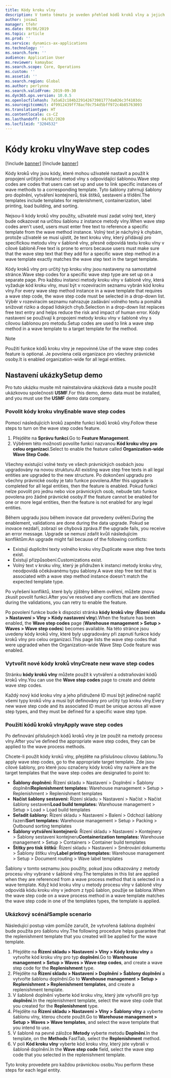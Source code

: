 ```yaml
---
title: Kódy kroku vlny
description: V tomto tématu je uveden přehled kódů kroků vlny a jejich použití.
author: josaw1
manager: tfehr
ms.date: 09/06/2019
ms.topic: article
ms.prod: ''
ms.service: dynamics-ax-applications
ms.technology: ''
ms.search.form: ''
audience: Application User
ms.reviewer: kamaybac
ms.search.scope: Core, Operations
ms.custom: ''
ms.assetid: ''
ms.search.region: Global
ms.author: perlynne
ms.search.validFrom: 2019-09-30
ms.dyn365.ops.version: 10.0.5
ms.openlocfilehash: 7a5a62c184b229142673981777da026c3f4103dc
ms.sourcegitcommit: 4f9912439ff78acf0c754d5bff972c4b85763093
ms.translationtype: HT
ms.contentlocale: cs-CZ
ms.lasthandoff: 04/02/2020
ms.locfileid: "3204532"
---
```

# <a name="wave-step-codes"></a><span data-ttu-id="1c740-103">Kódy kroku vlny</span><span class="sxs-lookup"><span data-stu-id="1c740-103">Wave step codes</span></span>

[!include [banner](../includes/preview-banner.md)]
[!include [banner](../includes/banner.md)]

<span data-ttu-id="1c740-104">Kódy kroků vlny jsou kódy, které mohou uživatelé nastavit a použít k propojení určitých instancí metod vlny s odpovídající šablonou.</span><span class="sxs-lookup"><span data-stu-id="1c740-104">Wave step codes are codes that users can set up and use to link specific instances of wave methods to a corresponding template.</span></span> <span data-ttu-id="1c740-105">Tyto šablony zahrnují šablony pro doplnění, vytváření kontejnerů, tisk štítků, sestavení a třídění.</span><span class="sxs-lookup"><span data-stu-id="1c740-105">The templates include templates for replenishment, containerization, label printing, load building, and sorting.</span></span>

<span data-ttu-id="1c740-106">Nejsou-li kódy kroků vlny použity, uživatelé musí zadat volný text, který bude odkazovat na určitou šablonu z instance metody vlny.</span><span class="sxs-lookup"><span data-stu-id="1c740-106">When wave step codes aren't used, users must enter free text to reference a specific template from the wave method instance.</span></span> <span data-ttu-id="1c740-107">Volný text je náchylný k chybám, protože uživatelé se musí ujistit, že text kroku vlny, který přidávají pro specifickou metodu vlny v šabloně vlny, přesně odpovídá textu kroku vlny v cílové šabloně.</span><span class="sxs-lookup"><span data-stu-id="1c740-107">Free text is prone to errors because users must make sure that the wave step text that they add for a specific wave step method in a wave template exactly matches the wave step text in the target template.</span></span>

<span data-ttu-id="1c740-108">Kódy kroků vlny pro určitý typ kroku vlny jsou nastaveny na samostatné stránce.</span><span class="sxs-lookup"><span data-stu-id="1c740-108">Wave step codes for a specific wave step type are set up on a separate page.</span></span> <span data-ttu-id="1c740-109">Pro každou instanci metody kroku vlny v šabloně vlny, která vyžaduje kód kroku vlny, musí být v rozevíracím seznamu vybrán kód kroku vlny.</span><span class="sxs-lookup"><span data-stu-id="1c740-109">For every wave step method instance in a wave template that requires a wave step code, the wave step code must be selected in a drop-down list.</span></span> <span data-ttu-id="1c740-110">Výběr v rozevíracím seznamu nahrazuje zadávání volného textu a pomáhá snižovat riziko a dopad lidských chyb.</span><span class="sxs-lookup"><span data-stu-id="1c740-110">Selection in a drop-down list replaces free text entry and helps reduce the risk and impact of human error.</span></span> <span data-ttu-id="1c740-111">Kódy nastavení se používají k propojení metody kroku vlny v šabloně vlny s cílovou šablonou pro metodu.</span><span class="sxs-lookup"><span data-stu-id="1c740-111">Setup codes are used to link a wave step method in a wave template to a target template for the method.</span></span>

> [!NOTE]
> <span data-ttu-id="1c740-112">Použití funkce kódů kroku vlny je nepovinné.</span><span class="sxs-lookup"><span data-stu-id="1c740-112">Use of the wave step codes feature is optional.</span></span> <span data-ttu-id="1c740-113">Je povolena celá organizace pro všechny právnické osoby.</span><span class="sxs-lookup"><span data-stu-id="1c740-113">It is enabled organization-wide for all legal entities.</span></span>

## <a name="setup-demo"></a><span data-ttu-id="1c740-114">Nastavení ukázky</span><span class="sxs-lookup"><span data-stu-id="1c740-114">Setup demo</span></span> 

<span data-ttu-id="1c740-115">Pro tuto ukázku musíte mít nainstalována ukázková data a musíte použít ukázkovou společnosti **USMF**.</span><span class="sxs-lookup"><span data-stu-id="1c740-115">For this demo, demo data must be installed, and you must use the **USMF** demo data company.</span></span>

### <a name="enable-wave-step-codes"></a><span data-ttu-id="1c740-116">Povolit kódy kroku vlny</span><span class="sxs-lookup"><span data-stu-id="1c740-116">Enable wave step codes</span></span>

<span data-ttu-id="1c740-117">Pomocí následujících kroků zapněte funkci kódů kroků vlny.</span><span class="sxs-lookup"><span data-stu-id="1c740-117">Follow these steps to turn on the wave step codes feature.</span></span>

1. <span data-ttu-id="1c740-118">Přejděte na **Správu funkcí**.</span><span class="sxs-lookup"><span data-stu-id="1c740-118">Go to **Feature Management**.</span></span>
2. <span data-ttu-id="1c740-119">Výběrem této možnosti povolíte funkci nazvanou **Kód kroku vlny pro celou organizaci**.</span><span class="sxs-lookup"><span data-stu-id="1c740-119">Select to enable the feature called **Organization-wide Wave Step Code**.</span></span>

<span data-ttu-id="1c740-120">Všechny existující volné texty ve všech právnických osobách jsou upgradovány na novou strukturu.</span><span class="sxs-lookup"><span data-stu-id="1c740-120">All existing wave step free texts in all legal entities are upgraded to the new structure.</span></span> <span data-ttu-id="1c740-121">Po dokončení upgradu pro všechny právnické osoby je tato funkce povolena.</span><span class="sxs-lookup"><span data-stu-id="1c740-121">After this upgrade is completed for all legal entities, then the feature is enabled.</span></span> <span data-ttu-id="1c740-122">Pokud funkci nelze povolit pro jednu nebo více právnických osob, nebude tato funkce povolena pro žádné právnické osoby.</span><span class="sxs-lookup"><span data-stu-id="1c740-122">If the feature cannot be enabled for one or more legal entities, then the feature is not enabled for any legal entities.</span></span>

<span data-ttu-id="1c740-123">Během upgradu jsou během inovace dat provedeny ověření.</span><span class="sxs-lookup"><span data-stu-id="1c740-123">During the enablement, validations are done during the data upgrade.</span></span> <span data-ttu-id="1c740-124">Pokud se inovace nezdaří, zobrazí se chybová zpráva.</span><span class="sxs-lookup"><span data-stu-id="1c740-124">If the upgrade fails, you receive an error message.</span></span> <span data-ttu-id="1c740-125">Upgrade se nemusí zdařit kvůli následujícím konfliktům:</span><span class="sxs-lookup"><span data-stu-id="1c740-125">An upgrade might fail because of the following conflicts:</span></span>

- <span data-ttu-id="1c740-126">Existují duplicitní texty volného kroku vlny.</span><span class="sxs-lookup"><span data-stu-id="1c740-126">Duplicate wave step free texts exist.</span></span>
- <span data-ttu-id="1c740-127">Existují přizpůsobení.</span><span class="sxs-lookup"><span data-stu-id="1c740-127">Customizations exist.</span></span>
- <span data-ttu-id="1c740-128">Volný text v kroku vlny, který je přidružen k instanci metody kroku vlny, neodpovídá očekávanému typu šablony.</span><span class="sxs-lookup"><span data-stu-id="1c740-128">A wave step free text that is associated with a wave step method instance doesn't match the expected template type.</span></span>

<span data-ttu-id="1c740-129">Po vyřešení konfliktů, které byly zjištěny během ověření, můžete znovu zkusit povolit funkci.</span><span class="sxs-lookup"><span data-stu-id="1c740-129">After you've resolved any conflicts that are identified during the validations, you can retry to enable the feature.</span></span>

<span data-ttu-id="1c740-130">Po povolení funkce bude k dispozici stránka **kódy kroků vlny** (**Řízení skladu \> Nastavení \> Vlny \> Kódy nastavení vlny**).</span><span class="sxs-lookup"><span data-stu-id="1c740-130">When the feature has been enabled, the **Wave step codes** page (**Warehouse management \> Setup \> Waves \> Wave step codes**) becomes available.</span></span> <span data-ttu-id="1c740-131">Na této stránce jsou uvedeny kódy kroků vlny, které byly upgradovány při zapnutí funkce kódy kroků vlny pro celou organizaci.</span><span class="sxs-lookup"><span data-stu-id="1c740-131">This page lists the wave step codes that were upgraded when the Organization-wide Wave Step Code feature was enabled.</span></span>

### <a name="create-new-wave-step-codes"></a><span data-ttu-id="1c740-132">Vytvořit nové kódy kroků vlny</span><span class="sxs-lookup"><span data-stu-id="1c740-132">Create new wave step codes</span></span>

<span data-ttu-id="1c740-133">Stránku **kódy kroků vlny** můžete použít k vytváření a odstraňování kódů kroků vlny.</span><span class="sxs-lookup"><span data-stu-id="1c740-133">You can use the **Wave step codes** page to create and delete wave step codes.</span></span>

<span data-ttu-id="1c740-134">Každý nový kód kroku vlny a jeho přidružené ID musí být jedinečné napříč všemi typy kroků vlny a musí být definovány pro určitý typ kroku vlny.</span><span class="sxs-lookup"><span data-stu-id="1c740-134">Every new wave step code and its associated ID must be unique across all wave step types, and they must be defined for a specific wave step type.</span></span>

### <a name="apply-wave-step-codes"></a><span data-ttu-id="1c740-135">Použití kódů kroků vlny</span><span class="sxs-lookup"><span data-stu-id="1c740-135">Apply wave step codes</span></span>

<span data-ttu-id="1c740-136">Po definování příslušných kódů kroků vlny je lze použít na metody procesu vlny.</span><span class="sxs-lookup"><span data-stu-id="1c740-136">After you've defined the appropriate wave step codes, they can be applied to the wave process methods.</span></span>

<span data-ttu-id="1c740-137">Chcete-li použít kódy kroků vlny, přejděte na příslušnou cílovou šablonu.</span><span class="sxs-lookup"><span data-stu-id="1c740-137">To apply wave step codes, go to the appropriate target template.</span></span> <span data-ttu-id="1c740-138">Zde jsou cílové šablony, pro které jsou označeny kódy kroků vlny na:</span><span class="sxs-lookup"><span data-stu-id="1c740-138">Here are the target templates that the wave step codes are designated to point to:</span></span>

- <span data-ttu-id="1c740-139">**Šablony doplnění:** Řízení skladu \> Nastavení \> Doplnění \> Šablony doplnění</span><span class="sxs-lookup"><span data-stu-id="1c740-139">**Replenishment templates:** Warehouse management \> Setup \> Replenishment \> Replenishment templates</span></span>
- <span data-ttu-id="1c740-140">**Načíst šablony sestavení:** Řízení skladu \> Nastavení \> Načíst \> Načíst šablony sestavení</span><span class="sxs-lookup"><span data-stu-id="1c740-140">**Load build templates:** Warehouse management \> Setup \> Load \> Load build templates</span></span>
- <span data-ttu-id="1c740-141">**Seřadit šablony:** Řízení skladu \> Nastavení \> Balení \> Odchozí šablony řazení</span><span class="sxs-lookup"><span data-stu-id="1c740-141">**Sort templates:** Warehouse management \> Setup \> Packing \> Outbound sorting templates</span></span>
- <span data-ttu-id="1c740-142">**Šablony vytváření kontejnerů:** Řízení skladu \> Nastavení \> Kontejnery \> Šablony sestavení kontejneru</span><span class="sxs-lookup"><span data-stu-id="1c740-142">**Containerization templates:** Warehouse management \> Setup \> Containers \> Container build templates</span></span>
- <span data-ttu-id="1c740-143">**Štítky pro tisk štítků**: Řízení skladu \> Nastavení \> Směrování dokumentu \> Šablony štítku vlny</span><span class="sxs-lookup"><span data-stu-id="1c740-143">**Label printing templates:** Warehouse management \> Setup \> Document routing \> Wave label templates</span></span>

<span data-ttu-id="1c740-144">Šablony v tomto seznamu jsou použity, pokud jsou odkazovány z metody procesu vlny vybrané v šabloně vlny.</span><span class="sxs-lookup"><span data-stu-id="1c740-144">The templates in this list are applied when they are referenced from a wave process method that is selected in a wave template.</span></span> <span data-ttu-id="1c740-145">Když kód kroku vlny u metody procesu vlny v šabloně vlny odpovídá kódu kroku vlny v jednom z typů šablon, použije se šablona.</span><span class="sxs-lookup"><span data-stu-id="1c740-145">When the wave step code on a wave process method in a wave template matches the wave step code in one of the templates types, the template is applied.</span></span>

### <a name="sample-scenario"></a><span data-ttu-id="1c740-146">Ukázkový scénář</span><span class="sxs-lookup"><span data-stu-id="1c740-146">Sample scenario</span></span>

<span data-ttu-id="1c740-147">Následující postup vám pomůže zaručit, že vytvořená šablona doplnění bude použita pro šablonu vlny.</span><span class="sxs-lookup"><span data-stu-id="1c740-147">The following procedure helps guarantee that the replenishment template that you created will be applied for the wave template.</span></span>

1. <span data-ttu-id="1c740-148">Přejděte na **Řízení skladu \> Nastavení \> Vlny \> Kódy kroku vlny** a vytvořte kód kroku vlny pro typ **doplnění**.</span><span class="sxs-lookup"><span data-stu-id="1c740-148">Go to **Warehouse management \> Setup \> Waves \> Wave step codes**, and create a wave step code for the **Replenishment** type.</span></span>
2. <span data-ttu-id="1c740-149">Přejděte na **Řízení skladu \> Nastavení \> Doplnění \> Šablony doplnění** a vytvořte šablonu doplnění.</span><span class="sxs-lookup"><span data-stu-id="1c740-149">Go to **Warehouse management \> Setup \> Replenishment \> Replenishment templates**, and create a replenishment template.</span></span>
3. <span data-ttu-id="1c740-150">V šabloně doplnění vyberte kód kroku vlny, který jste vytvořili pro typ **doplnění**.</span><span class="sxs-lookup"><span data-stu-id="1c740-150">In the replenishment template, select the wave step code that you created for the **Replenishment** type.</span></span>
4. <span data-ttu-id="1c740-151">Přejděte na **Řízení skladu \> Nastavení \> Vlny \> Šablony vlny** a vyberte šablonu vlny, kterou chcete použít.</span><span class="sxs-lookup"><span data-stu-id="1c740-151">Go to **Warehouse management \> Setup \> Waves \> Wave templates**, and select the wave template that you intend to use.</span></span>
5. <span data-ttu-id="1c740-152">V šabloně na pevné záložce **Metody** vyberte metodu **Doplnění**.</span><span class="sxs-lookup"><span data-stu-id="1c740-152">In the template, on the **Methods** FastTab, select the **Replenishment** method.</span></span>
6. <span data-ttu-id="1c740-153">V poli **Kód kroku vlny** vyberte kód kroku vlny, který jste vybrali v šabloně doplnění.</span><span class="sxs-lookup"><span data-stu-id="1c740-153">In the **Wave step code** field, select the wave step code that you selected in the replenishment template.</span></span>

<span data-ttu-id="1c740-154">Tyto kroky provedete pro každou právnickou osobu.</span><span class="sxs-lookup"><span data-stu-id="1c740-154">You perform these steps for each legal entity.</span></span>
